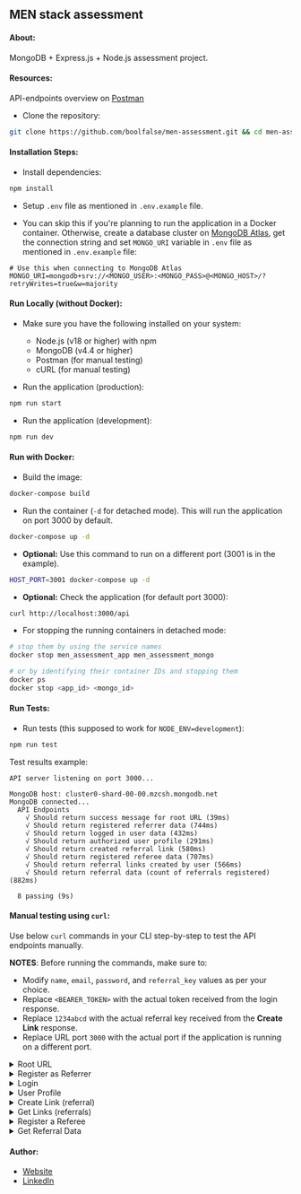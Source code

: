 
## MEN stack assessment



#### About:

MongoDB + Express.js + Node.js assessment project.



#### Resources:

API-endpoints overview on [Postman](https://documenter.getpostman.com/view/1747137/2sAYHwHPzM)

- Clone the repository:
```bash
git clone https://github.com/boolfalse/men-assessment.git && cd men-assessment
```



#### Installation Steps:

- Install dependencies:
```bash
npm install
```

- Setup `.env` file as mentioned in `.env.example` file.


- You can skip this if you're planning to run the application in a Docker container. Otherwise, create a database cluster on [MongoDB Atlas](https://cloud.mongodb.com/), get the connection string and set `MONGO_URI` variable in `.env` file as mentioned in `.env.example` file:
```dotenv
# Use this when connecting to MongoDB Atlas
MONGO_URI=mongodb+srv://<MONGO_USER>:<MONGO_PASS>@<MONGO_HOST>/?retryWrites=true&w=majority
```



#### Run Locally (without Docker):

- Make sure you have the following installed on your system:
  - Node.js (v18 or higher) with npm
  - MongoDB (v4.4 or higher)
  - Postman (for manual testing)
  - cURL (for manual testing)


- Run the application (production):
```bash
npm run start
```

- Run the application (development):
```bash
npm run dev
```



#### Run with Docker:

- Build the image:
```bash
docker-compose build
```

- Run the container (`-d` for detached mode). This will run the application on port 3000 by default.
```bash
docker-compose up -d
```

- **Optional:** Use this command to run on a different port (3001 is in the example).
```bash
HOST_PORT=3001 docker-compose up -d
```

- **Optional:** Check the application (for default port 3000):
```bash
curl http://localhost:3000/api
```

- For stopping the running containers in detached mode:
```bash
# stop them by using the service names
docker stop men_assessment_app men_assessment_mongo

# or by identifying their container IDs and stopping them
docker ps
docker stop <app_id> <mongo_id>
```



#### Run Tests:

- Run tests (this supposed to work for `NODE_ENV=development`):
```bash
npm run test
```

Test results example:
```text
API server listening on port 3000...

MongoDB host: cluster0-shard-00-00.mzcsh.mongodb.net
MongoDB connected...
  API Endpoints
    √ Should return success message for root URL (39ms)
    √ Should return registered referrer data (744ms)
    √ Should return logged in user data (432ms)
    √ Should return authorized user profile (291ms)
    √ Should return created referral link (580ms)
    √ Should return registered referee data (707ms)
    √ Should return referral links created by user (566ms)
    √ Should return referral data (count of referrals registered) (882ms)

  8 passing (9s)
```



#### Manual testing using `curl`:

Use below `curl` commands in your CLI step-by-step to test the API endpoints manually.

**NOTES**: Before running the commands, make sure to:
- Modify `name`, `email`, `password`, and `referral_key` values as per your choice.
- Replace `<BEARER_TOKEN>` with the actual token received from the login response.
- Replace `1234abcd` with the actual referral key received from the **Create Link** response.
- Replace URL port `3000` with the actual port if the application is running on a different port.

<details>
  <summary>Root URL</summary>

- Test the root URL:
```bash
curl --location 'http://localhost:3000/api'
```
</details>

<details>
  <summary>Register as Referrer</summary>

- Register a new user (`referral_key` not provided):
```bash
curl --location 'http://localhost:3000/api/users/register' \
--header 'Content-Type: application/x-www-form-urlencoded' \
--data-urlencode 'name=Referrer1' \
--data-urlencode 'email=referrer1@example.com' \
--data-urlencode 'password=password' \
--data-urlencode 'referral_key='
```
</details>

<details>
  <summary>Login</summary>

- Login with the registered user:
```bash
curl --location 'http://localhost:3000/api/users/login' \
--header 'Content-Type: application/x-www-form-urlencoded' \
--data-urlencode 'email=referrer1@example.com' \
--data-urlencode 'password=password'
```
</details>

<details>
  <summary>User Profile</summary>

- Get the profile of the authenticated user:
```bash
curl --location 'http://localhost:3000/api/users/profile' \
--header 'Content-Type: application/x-www-form-urlencoded' \
--header 'Authorization: Bearer <BEARER_TOKEN>'
```
</details>

<details>
  <summary>Create Link (referral)</summary>

- Create a referral link:
```bash
curl --location --request POST 'http://localhost:3000/api/links' \
--header 'Content-Type: application/x-www-form-urlencoded' \
--header 'Authorization: Bearer <BEARER_TOKEN>'
```
</details>

<details>
  <summary>Get Links (referrals)</summary>

- Get the referral links created by the referrer:
```bash
curl --location 'http://localhost:3000/api/links' \
--header 'Content-Type: application/x-www-form-urlencoded' \
--header 'Authorization: Bearer <BEARER_TOKEN>'
```
</details>

<details>
  <summary>Register a Referee</summary>

- Register a new user using the referral key (`referral_key` provided):
```bash
curl --location 'http://localhost:3000/api/users/register' \
--header 'Content-Type: application/x-www-form-urlencoded' \
--header 'Authorization: Bearer <BEARER_TOKEN>' \
--data-urlencode 'name=Referee1' \
--data-urlencode 'email=referee1@example.com' \
--data-urlencode 'password=password' \
--data-urlencode 'referral_key=1234abcd'
```
</details>

<details>
  <summary>Get Referral Data</summary>

- Get the count of referrals registered for a single link (referral):
```bash
curl --location 'http://localhost:3000/api/links/' \
--header 'Content-Type: application/x-www-form-urlencoded' \
--header 'Authorization: Bearer <BEARER_TOKEN>'
```
</details>



#### Author:

- [Website](https://boolfalse.com)
- [LinkedIn](https://www.linkedin.com/in/boolfalse/)
